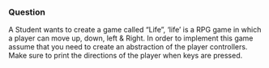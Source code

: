<h3>Question</h3>

A Student wants to create a game called “Life”, ‘life’ is a RPG game in which a player can move up, down, left & Right. In order to implement this game assume that you need to create an abstraction of the player controllers. Make sure to print the directions of the player when keys are pressed.